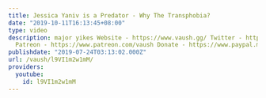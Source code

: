 ```yaml
---
title: Jessica Yaniv is a Predator - Why The Transphobia?
date: "2019-10-11T16:13:45+08:00"
type: video
description: major yikes Website - https://www.vaush.gg/ Twitter - https://twitter.com/VaushV
  Patreon - https://www.patreon.com/vaush Donate - https://www.paypal.me/vaush
publishdate: "2019-07-24T03:13:02.000Z"
url: /vaush/l9VI1m2w1mM/
providers:
  youtube:
    id: l9VI1m2w1mM
---
```

